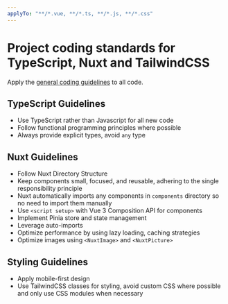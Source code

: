 ```yaml
---
applyTo: "**/*.vue, **/*.ts, **/*.js, **/*.css"
---
```

# Project coding standards for TypeScript, Nuxt and TailwindCSS

Apply the [general coding guidelines](./general-coding.instructions.md) to all code.

## TypeScript Guidelines
- Use TypeScript rather than Javascript for all new code
- Follow functional programming principles where possible
- Always provide explicit types, avoid `any` type

## Nuxt Guidelines
- Follow Nuxt Directory Structure
- Keep components small, focused, and reusable, adhering to the single responsibility principle
- Nuxt automatically imports any components in `components` directory so no need to import them manually
- Use `<script setup>` with Vue 3 Composition API for components
- Implement Pinia store and state management
- Leverage auto-imports
- Optimize performance by using lazy loading, caching strategies
- Optimize images using `<NuxtImage>` and `<NuxtPicture>`

## Styling Guidelines
- Apply mobile-first design
- Use TailwindCSS classes for styling, avoid custom CSS where possible and only use CSS modules when necessary
